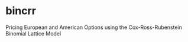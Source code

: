 # bincrr
Pricing European and American Options using the Cox-Ross-Rubenstein Binomial Lattice Model
